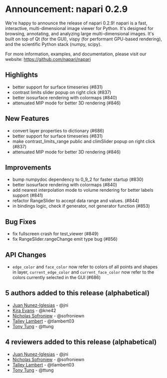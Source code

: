 # Announcement: napari 0.2.9

We're happy to announce the release of napari 0.2.9! napari is a fast, interactive, multi-dimensional image viewer for Python. It's designed for browsing, annotating, and analyzing large multi-dimensional images. It's built on top of Qt (for the GUI), vispy (for performant GPU-based rendering), and the scientific Python stack (numpy, scipy).

For more information, examples, and documentation, please visit our website: https://github.com/napari/napari

## Highlights
- better support for surface timeseries (#831)
- contrast limits slider popup on right click (#837)
- better isosurface rendering with colormaps (#840)
- attenuated MIP mode for better 3D rendering (#846)

## New Features
- convert layer properties to dictionary (#686)
- better support for surface timeseries (#831)
- make contrast_limits_range public and climSlider popup on right click (#837)
- attenuated MIP mode for better 3D rendering (#846)

## Improvements
- bump numpydoc dependency to 0_9_2 for faster startup (#830)
- better isosurface rendering with colormaps (#840)
- add nearest interpolation mode to volume rendering for better labels support (#841)
- refactor RangeSlider to accept data range and values. (#844)
- in bindings logic, check if generator, not generator function (#853)

## Bug Fixes
- fix fullscreen crash for test_viewer (#849)
- fix RangeSlider.rangeChange emit type bug (#856)

## API Changes
- `edge_color` and `face_color` now refer to colors of all points and shapes
  in layer, `current_edge_color` and `current_face_color` now refer to the
  colors currently selected in the GUI (#686)

## 5 authors added to this release (alphabetical)
- [Juan Nunez-Iglesias](https://github.com/napari/napari/commits?author=jni) - @jni
- [Kira Evans](https://github.com/napari/napari/commits?author=kne42) - @kne42
- [Nicholas Sofroniew](https://github.com/napari/napari/commits?author=sofroniewn) - @sofroniewn
- [Talley Lambert](https://github.com/napari/napari/commits?author=tlambert03) - @tlambert03
- [Tony Tung](https://github.com/napari/napari/commits?author=ttung) - @ttung

## 4 reviewers added to this release (alphabetical)
- [Juan Nunez-Iglesias](https://github.com/napari/napari/commits?author=jni) - @jni
- [Nicholas Sofroniew](https://github.com/napari/napari/commits?author=sofroniewn) - @sofroniewn
- [Talley Lambert](https://github.com/napari/napari/commits?author=tlambert03) - @tlambert03
- [Tony Tung](https://github.com/napari/napari/commits?author=ttung) - @ttung
